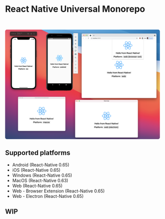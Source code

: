 # React Native Universal Monorepo

&nbsp;

<p align="center" margin-bottom="0">
  <img width="820" height="auto" src="./.github/images/all-screenshot.png">
</p>

## Supported platforms

- Android (React-Native 0.65)
- iOS (React-Native 0.65)
- Windows (React-Native 0.65)
- MacOS (React-Native 0.63)
- Web (React-Native 0.65)
- Web - Browser Extension (React-Native 0.65)
- Web - Electron (React-Native 0.65)

## WIP

